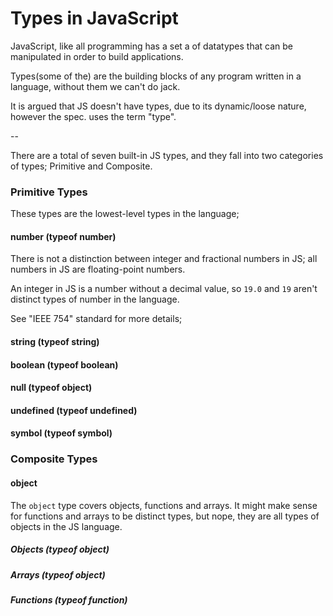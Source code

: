 # Types in JavaScript

JavaScript, like all programming has a set a of datatypes that can be manipulated in order to build applications.

Types(some of the) are the building blocks of any program written in a language, without them we can't do jack.

It is argued that JS doesn't have types, due to its dynamic/loose nature, however the spec. uses the term "type".

--

There are a total of seven built-in JS types, and they fall into two categories of types; Primitive and Composite.

### Primitive Types
These types are the lowest-level types in the language;

#### number (typeof number)

There is not a distinction between integer and fractional numbers in JS; all numbers in JS are floating-point numbers.

An integer in JS is a number without a decimal value, so `19.0` and `19` aren't distinct types of number in the language.

See "IEEE 754" standard for more details;

#### string (typeof string)
#### boolean (typeof boolean)
#### null (typeof object)
#### undefined (typeof undefined)
#### symbol (typeof symbol)


### Composite Types

#### object 
The `object` type covers objects, functions and arrays. It might make sense for functions and arrays to be distinct types, but nope, they are all types of objects in the JS language.


##### Objects (typeof object)

##### Arrays (typeof object)
 
##### Functions (typeof function)
